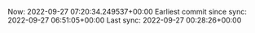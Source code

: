 Now: 2022-09-27 07:20:34.249537+00:00 Earliest commit since sync: 2022-09-27 06:51:05+00:00 Last sync: 2022-09-27 00:28:26+00:00
